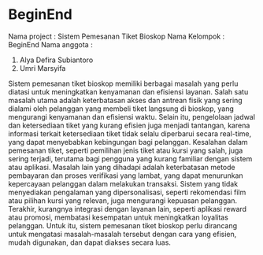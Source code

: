 # BeginEnd
Nama project : Sistem Pemesanan Tiket Bioskop
Nama Kelompok : BeginEnd
Nama anggota : 
1. Alya Defira Subiantoro
2. Umri Marsyifa

Sistem pemesanan tiket bioskop memiliki berbagai masalah yang perlu diatasi untuk meningkatkan kenyamanan dan efisiensi layanan. Salah satu masalah utama adalah keterbatasan akses dan antrean fisik yang sering dialami oleh pelanggan yang membeli tiket langsung di bioskop, yang mengurangi kenyamanan dan efisiensi waktu. Selain itu, pengelolaan jadwal dan ketersediaan tiket yang kurang efisien juga menjadi tantangan, karena informasi terkait ketersediaan tiket tidak selalu diperbarui secara real-time, yang dapat menyebabkan kebingungan bagi pelanggan. Kesalahan dalam pemesanan tiket, seperti pemilihan jenis tiket atau kursi yang salah, juga sering terjadi, terutama bagi pengguna yang kurang familiar dengan sistem atau aplikasi. Masalah lain yang dihadapi adalah keterbatasan metode pembayaran dan proses verifikasi yang lambat, yang dapat menurunkan kepercayaan pelanggan dalam melakukan transaksi. Sistem yang tidak menyediakan pengalaman yang dipersonalisasi, seperti rekomendasi film atau pilihan kursi yang relevan, juga mengurangi kepuasan pelanggan. Terakhir, kurangnya integrasi dengan layanan lain, seperti aplikasi reward atau promosi, membatasi kesempatan untuk meningkatkan loyalitas pelanggan. Untuk itu, sistem pemesanan tiket bioskop perlu dirancang untuk mengatasi masalah-masalah tersebut dengan cara yang efisien, mudah digunakan, dan dapat diakses secara luas.
